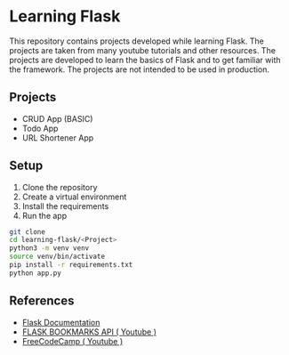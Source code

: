 # Learning Flask

This repository contains projects developed while learning Flask. The projects are taken from many youtube tutorials and other resources. The projects are developed to learn the basics of Flask and to get familiar with the framework. The projects are not intended to be used in production.

## Projects

- CRUD App (BASIC)
- Todo App
- URL Shortener App

## Setup

1. Clone the repository
2. Create a virtual environment
3. Install the requirements
4. Run the app

```bash
git clone
cd learning-flask/<Project>
python3 -m venv venv
source venv/bin/activate
pip install -r requirements.txt
python app.py
```

## References

- [Flask Documentation](https://flask.palletsprojects.com/en/1.1.x/)
- [FLASK BOOKMARKS API ( Youtube ) ](https://www.youtube.com/playlist?list=PLx-q4INfd95FIt5v6Pza6HjUwtK7sOXmN)
- [FreeCodeCamp ( Youtube )](https://www.youtube.com/watch?v=Z1RJmh_OqeA)

